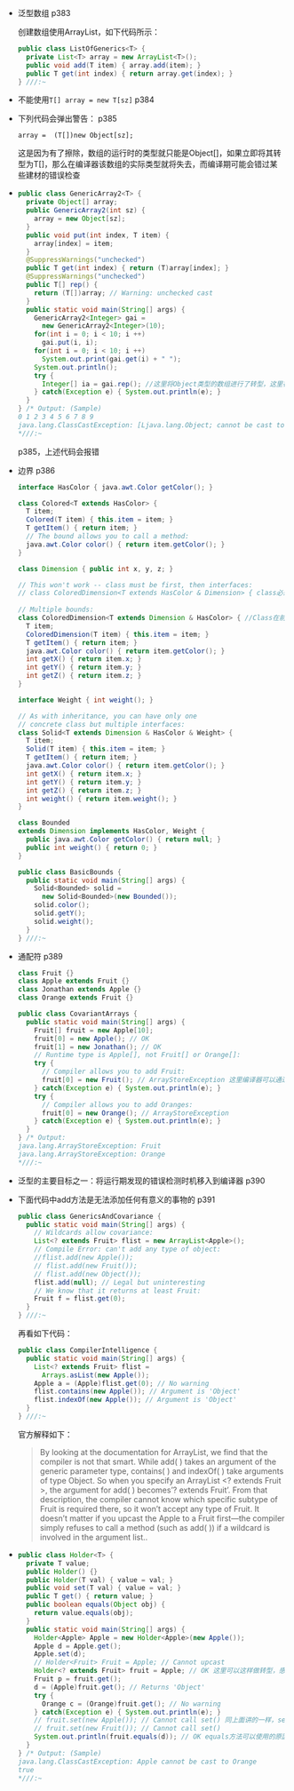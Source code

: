 - 泛型数组 p383

  创建数组使用ArrayList，如下代码所示：

  ```java
  public class ListOfGenerics<T> {
    private List<T> array = new ArrayList<T>();
    public void add(T item) { array.add(item); }
    public T get(int index) { return array.get(index); }
  } ///:~
  ```

- 不能使用`T[] array = new T[sz]` p384

- 下列代码会弹出警告： p385

  `array =  (T[])new Object[sz];`

  这是因为有了擦除，数组的运行时的类型就只能是Object[]，如果立即将其转型为T[]，那么在编译器该数组的实际类型就将失去，而编译期可能会错过某些建材的错误检查

- ```java
  public class GenericArray2<T> {
    private Object[] array;
    public GenericArray2(int sz) {
      array = new Object[sz];
    }
    public void put(int index, T item) {
      array[index] = item;
    }
    @SuppressWarnings("unchecked")
    public T get(int index) { return (T)array[index]; }
    @SuppressWarnings("unchecked")
    public T[] rep() {
      return (T[])array; // Warning: unchecked cast
    }    
    public static void main(String[] args) {
      GenericArray2<Integer> gai =
        new GenericArray2<Integer>(10);
      for(int i = 0; i < 10; i ++)
        gai.put(i, i);
      for(int i = 0; i < 10; i ++)
        System.out.print(gai.get(i) + " ");
      System.out.println();
      try {
        Integer[] ia = gai.rep(); //这里将Object类型的数组进行了转型，这里在运行期间会报错这是因为没有任何方式可以推翻底层数组的类型
      } catch(Exception e) { System.out.println(e); }
    }
  } /* Output: (Sample)
  0 1 2 3 4 5 6 7 8 9
  java.lang.ClassCastException: [Ljava.lang.Object; cannot be cast to [Ljava.lang.Integer;
  *///:~
  ```

  p385，上述代码会报错

- 边界 p386

  ```java
  interface HasColor { java.awt.Color getColor(); }
  
  class Colored<T extends HasColor> {
    T item;
    Colored(T item) { this.item = item; }
    T getItem() { return item; }
    // The bound allows you to call a method:
    java.awt.Color color() { return item.getColor(); }
  }
  
  class Dimension { public int x, y, z; }
  
  // This won't work -- class must be first, then interfaces:
  // class ColoredDimension<T extends HasColor & Dimension> { class必须在interfaces前面
     
  // Multiple bounds:
  class ColoredDimension<T extends Dimension & HasColor> { //Class在前面
    T item;
    ColoredDimension(T item) { this.item = item; }
    T getItem() { return item; }
    java.awt.Color color() { return item.getColor(); }
    int getX() { return item.x; }
    int getY() { return item.y; }
    int getZ() { return item.z; }
  }
  
  interface Weight { int weight(); } 
  
  // As with inheritance, you can have only one
  // concrete class but multiple interfaces:
  class Solid<T extends Dimension & HasColor & Weight> {
    T item;
    Solid(T item) { this.item = item; }
    T getItem() { return item; }
    java.awt.Color color() { return item.getColor(); }
    int getX() { return item.x; }
    int getY() { return item.y; }
    int getZ() { return item.z; }
    int weight() { return item.weight(); }
  }
  
  class Bounded
  extends Dimension implements HasColor, Weight {
    public java.awt.Color getColor() { return null; }
    public int weight() { return 0; }
  }  
  
  public class BasicBounds {
    public static void main(String[] args) {
      Solid<Bounded> solid =
        new Solid<Bounded>(new Bounded());
      solid.color();
      solid.getY();
      solid.weight();
    }
  } ///:~
  ```

- 通配符 p389

  ```java
  class Fruit {}
  class Apple extends Fruit {}
  class Jonathan extends Apple {}
  class Orange extends Fruit {}
  
  public class CovariantArrays {
    public static void main(String[] args) {
      Fruit[] fruit = new Apple[10];
      fruit[0] = new Apple(); // OK
      fruit[1] = new Jonathan(); // OK
      // Runtime type is Apple[], not Fruit[] or Orange[]:
      try {
        // Compiler allows you to add Fruit:
        fruit[0] = new Fruit(); // ArrayStoreException 这里编译器可以通过的原因是因为有一个Fruit[]引用
      } catch(Exception e) { System.out.println(e); }
      try {
        // Compiler allows you to add Oranges:
        fruit[0] = new Orange(); // ArrayStoreException
      } catch(Exception e) { System.out.println(e); }
    }
  } /* Output:
  java.lang.ArrayStoreException: Fruit
  java.lang.ArrayStoreException: Orange
  *///:~
  ```

- 泛型的主要目标之一：将运行期发现的错误检测时机移入到编译器 p390

- 下面代码中add方法是无法添加任何有意义的事物的 p391

  ```java
  public class GenericsAndCovariance {
    public static void main(String[] args) {
      // Wildcards allow covariance:
      List<? extends Fruit> flist = new ArrayList<Apple>();
      // Compile Error: can't add any type of object:
      //flist.add(new Apple());
      // flist.add(new Fruit());
      // flist.add(new Object());
      flist.add(null); // Legal but uninteresting
      // We know that it returns at least Fruit:
      Fruit f = flist.get(0);
    }
  } ///:~
  ```

  再看如下代码：

  ```java
  public class CompilerIntelligence {
    public static void main(String[] args) {
      List<? extends Fruit> flist =
        Arrays.asList(new Apple());
      Apple a = (Apple)flist.get(0); // No warning
      flist.contains(new Apple()); // Argument is 'Object'
      flist.indexOf(new Apple()); // Argument is 'Object'
    }
  } ///:~
  ```

  官方解释如下：

  > By looking at the documentation for ArrayList, we find that the compiler is not that smart. While add( ) takes an argument of the generic parameter type, contains( ) and indexOf( ) take arguments of type Object. So when you specify an ArrayList <? extends Fruit >, the argument for add( ) becomes’? extends Fruit’. From that description, the compiler cannot know which specific subtype of Fruit is required there, so it won’t accept any type of Fruit. It doesn’t matter if you upcast the Apple to a Fruit first—the compiler simply refuses to call a method (such as add( )) if a wildcard is involved in the argument list..

- ```java
  public class Holder<T> {
    private T value;
    public Holder() {}
    public Holder(T val) { value = val; }
    public void set(T val) { value = val; }
    public T get() { return value; }
    public boolean equals(Object obj) {
      return value.equals(obj);
    }    
    public static void main(String[] args) {
      Holder<Apple> Apple = new Holder<Apple>(new Apple());
      Apple d = Apple.get();
      Apple.set(d);
      // Holder<Fruit> Fruit = Apple; // Cannot upcast
      Holder<? extends Fruit> fruit = Apple; // OK 这里可以这样做转型，感觉<? extends Fruit>这种语法虽然不能让List使用add方法，但是可以做到List的向上转型
      Fruit p = fruit.get();
      d = (Apple)fruit.get(); // Returns 'Object'
      try {
        Orange c = (Orange)fruit.get(); // No warning
      } catch(Exception e) { System.out.println(e); }
      // fruit.set(new Apple()); // Cannot call set() 同上面讲的一样，set方法就被废掉了
      // fruit.set(new Fruit()); // Cannot call set()
      System.out.println(fruit.equals(d)); // OK equals方法可以使用的原因是equals接受的是Object对象而不是T
    }
  } /* Output: (Sample)
  java.lang.ClassCastException: Apple cannot be cast to Orange
  true
  *///:~
  ```

  

